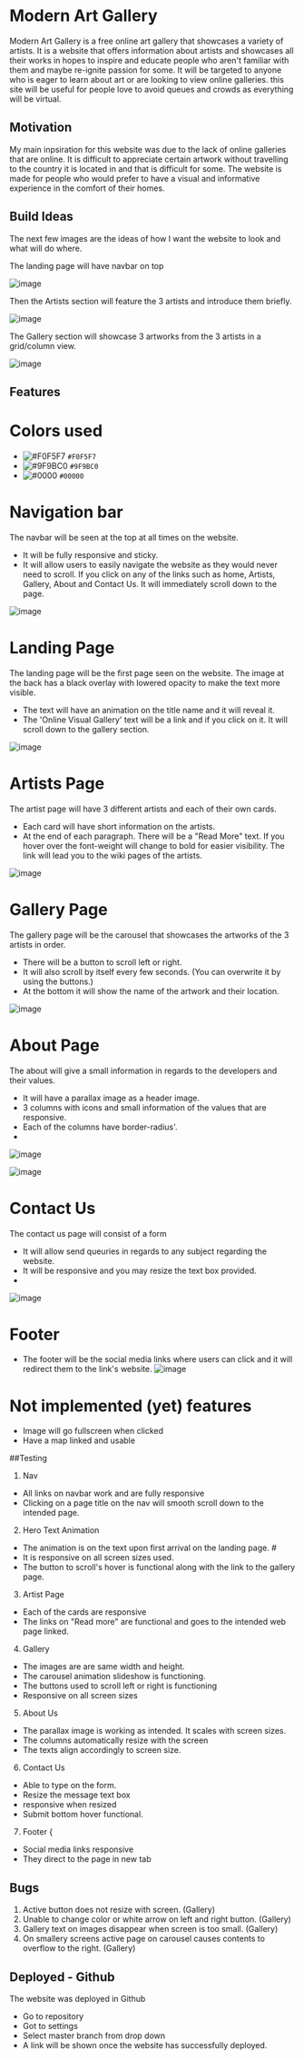 # Modern Art Gallery
Modern Art Gallery is a free online art gallery that showcases a variety of artists. It is a website that offers information about artists and showcases all their works in hopes to inspire and educate people who aren't familiar with them and maybe re-ignite passion for some. It will be targeted to anyone who is eager to learn about art or are looking to view online galleries. this site will be useful for people love to avoid queues and crowds as everything will be virtual. 

## Motivation
My main inpsiration for this website was due to the lack of online galleries that are online. It is difficult to appreciate certain artwork without travelling to the country it is located in and that is difficult for some. The website is made for people who would prefer to have a visual and informative experience in the comfort of their homes. 

## Build Ideas
The next few images are the ideas of how I want the website to look and what will do where. 

The landing page will have navbar on top 

![image](https://user-images.githubusercontent.com/91730394/143299002-0d153571-e511-4f0a-865d-bc3bfc4cc4c0.png)

Then the Artists section will feature the 3 artists and introduce them briefly.

![image](https://user-images.githubusercontent.com/91730394/143299303-cb540a0b-6c61-49e3-9ab8-e4cb63ea07dc.png)

The Gallery section will showcase 3 artworks from the 3 artists in a grid/column view.

![image](https://user-images.githubusercontent.com/91730394/143299447-0e98d1fa-baa9-4026-acc1-4765d35ac5b6.png)

## Features 

# Colors used
- ![#F0F5F7](https://via.placeholder.com/15/F0F5F7/000000?text=+) `#F0F5F7`
- ![#9F9BC0](https://via.placeholder.com/15/9F9BC0/000000?text=+) `#9F9BC0`
- ![#0000](https://via.placeholder.com/15/00000/000000?text=+) `#00000`

# Navigation bar
 The navbar will be seen at the top at all times on the website.
 - It will be fully responsive and sticky. 
 - It will allow users to easily navigate the website as they would never need to scroll. If you click on any of the links such as home, Artists, Gallery, About and Contact Us. It will immediately scroll down to the page. 
 
 ![image](https://user-images.githubusercontent.com/91730394/143792661-6d472484-1a72-45aa-9378-69fc23504cd2.png)

# Landing Page
The landing page will be the first page seen on the website. The image at the back has a black overlay with lowered opacity to make the text more visible.
- The text will have an animation on the title name and it will reveal it. 
- The 'Online Visual Gallery' text will be a link and if you click on it. It will scroll down to the gallery section.

![image](https://user-images.githubusercontent.com/91730394/143300188-00b5e021-36f4-487b-baed-2019769c21fb.png)

# Artists Page
The artist page will have 3 different artists and each of their own cards. 
- Each card will have short information on the artists. 
- At the end of each paragraph. There will be a "Read More" text. If you hover over the font-weight will change to bold for easier visibility. The link will lead you to the wiki pages of the artists.

![image](https://user-images.githubusercontent.com/91730394/143914375-571d1c5d-4506-4bcb-9b5f-d314c18c755e.png)


# Gallery Page
The gallery page will be the carousel that showcases the artworks of the 3 artists in order. 
- There will be a button to scroll left or right.
- It will also scroll by itself every few seconds. (You can overwrite it by using the buttons.)
- At the bottom it will show the name of the artwork and their location.

![image](https://user-images.githubusercontent.com/91730394/143914472-f6301488-9a81-4869-8391-7f1bc3fb2055.png)

# About Page
The about will give a small information in regards to the developers and their values.
- It will have a parallax image as a header image.
- 3 columns with icons and small information of the values that are responsive.
- Each of the columns have border-radius'.
- 
![image](https://user-images.githubusercontent.com/91730394/143914586-c13010d4-e895-4743-907a-df8c8939819e.png)
  
![image](https://user-images.githubusercontent.com/91730394/143793995-a954e9fd-a6ed-4f13-b66f-2d8119198f98.png)

# Contact Us
The contact us page will consist of a form
- It will allow send queuries in regards to any subject regarding the website.
- It will be responsive and you may resize the text box provided.
- 
![image](https://user-images.githubusercontent.com/91730394/143914976-a3a17b41-a161-4e94-8791-c757c43bfc88.png)

# Footer
- The footer will be the social media links where users can click and it will redirect them to the link's website. 
![image](https://user-images.githubusercontent.com/91730394/143861752-e114ee15-22f5-4cae-8cb1-635f116c42dc.png)

# Not implemented (yet) features 
- Image will go fullscreen when clicked
- Have a map linked and usable

##Testing 
1. Nav
- All links on navbar work and are fully responsive
- Clicking on a page title on the nav will smooth scroll down to the intended page.

2. Hero Text Animation 
- The animation is on the text upon first arrival on the landing page. #
- It is responsive on all screen sizes used.
- The button to scroll's hover is functional along with the link to the gallery page.

3. Artist Page
- Each of the cards are responsive
- The links on "Read more" are functional and goes to the intended web page linked. 

4. Gallery
- The images are are same width and height.
- The carousel animation slideshow is functioning.
- The buttons used to scroll left or right is functioning
- Responsive on all screen sizes

5. About Us 
- The parallax image is working as intended. It scales with screen sizes.
- The columns automatically resize with the screen
- The texts align accordingly to screen size.

6. Contact Us
- Able to type on the form.
- Resize the message text box
- responsive when resized
- Submit bottom hover functional.

7. Footer {
- Social media links responsive
- They direct to the page in new tab

## Bugs 
  1. Active button does not resize with screen. (Gallery)
  2. Unable to change color or white arrow on left and right button. (Gallery)
  3. Gallery text on images disappear when screen is too small. (Gallery)
  4. On smallery screens active page on carousel causes contents to overflow to the right. (Gallery)

## Deployed - Github
The website was deployed in Github
- Go to repository
- Got to settings
- Select master branch from drop down
- A link will be shown once the website has successfully deployed. 



